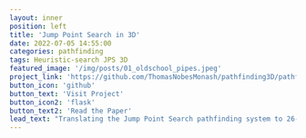 ```yaml
---
layout: inner
position: left
title: 'Jump Point Search in 3D'
date: 2022-07-05 14:55:00
categories: pathfinding
tags: Heuristic-search JPS 3D
featured_image: '/img/posts/01_oldschool_pipes.jpeg'
project_link: 'https://github.com/ThomasNobesMonash/pathfinding3D/pathfinding/'
button_icon: 'github'
button_text: 'Visit Project'
button_icon2: 'flask'
button_text2: 'Read the Paper'
lead_text: "Translating the Jump Point Search pathfinding system to 26-connected voxel grid maps"
---
```

